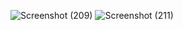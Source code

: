 ![Screenshot (209)](https://github.com/SanjitKumar49/InternProject/assets/113637775/9d25f582-9a76-4c35-89cb-395b5832b45f)
![Screenshot (211)](https://github.com/SanjitKumar49/InternProject/assets/113637775/a2b03295-0249-4a42-bbf1-5c43cfe5c67b)
